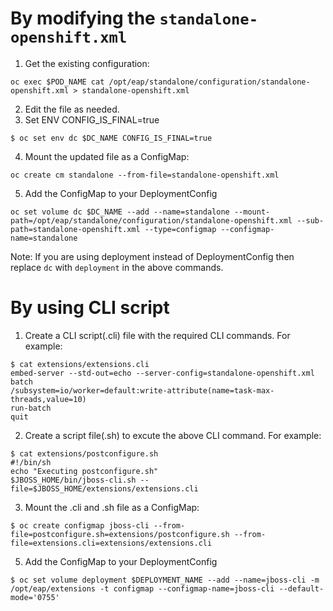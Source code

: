 # By modifying the `standalone-openshift.xml`

1. Get the existing configuration:
```
oc exec $POD_NAME cat /opt/eap/standalone/configuration/standalone-openshift.xml > standalone-openshift.xml
```
2. Edit the file as needed.
3. Set ENV CONFIG_IS_FINAL=true
```
$ oc set env dc $DC_NAME CONFIG_IS_FINAL=true
```
4. Mount the updated file as a ConfigMap:
```
oc create cm standalone --from-file=standalone-openshift.xml
```
5. Add the ConfigMap to your DeploymentConfig
```
oc set volume dc $DC_NAME --add --name=standalone --mount-path=/opt/eap/standalone/configuration/standalone-openshift.xml --sub-path=standalone-openshift.xml --type=configmap --configmap-name=standalone
```

Note: If you are using deployment instead of DeploymentConfig then replace `dc` with `deployment` in the above commands.

# By using CLI script

1. Create a CLI script(.cli) file with the required CLI commands. For example:
```
$ cat extensions/extensions.cli
embed-server --std-out=echo --server-config=standalone-openshift.xml
batch
/subsystem=io/worker=default:write-attribute(name=task-max-threads,value=10)
run-batch
quit
```

2. Create a script file(.sh) to excute the above CLI command. For example:
```
$ cat extensions/postconfigure.sh
#!/bin/sh
echo "Executing postconfigure.sh"
$JBOSS_HOME/bin/jboss-cli.sh --file=$JBOSS_HOME/extensions/extensions.cli
```
3. Mount the .cli and .sh file as a ConfigMap:
```
$ oc create configmap jboss-cli --from-file=postconfigure.sh=extensions/postconfigure.sh --from-file=extensions.cli=extensions/extensions.cli
```
5. Add the ConfigMap to your DeploymentConfig
```
$ oc set volume deployment $DEPLOYMENT_NAME --add --name=jboss-cli -m /opt/eap/extensions -t configmap --configmap-name=jboss-cli --default-mode='0755'
```

